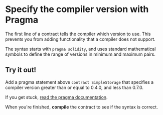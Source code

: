 # Specify the compiler version with Pragma

The first line of a contract tells the compiler which version to use. This prevents you from adding functionality that a compiler does not support.

The syntax starts with `pragma solidity`, and uses standard mathematical symbols to define the range of versions in minimum and maximum pairs.

## Try it out!

Add a pragma statement above `contract SimpleStorage` that specifies a compiler version greater than or equal to 0.4.0, and less than 0.7.0.

If you get stuck, <a href="https://solidity.readthedocs.io/en/v0.5.10/layout-of-source-files.html?highlight=pragma#pragmas" target="_blank">read the pragma documentation</a>.

When you're finished, **compile** the contract to see if the syntax is correct.

